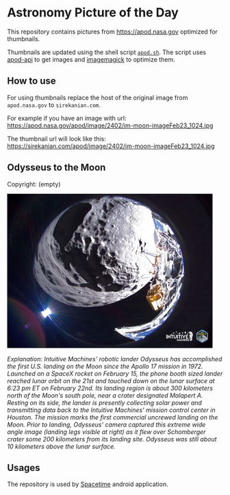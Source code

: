 # Astronomy Picture of the Day

This repository contains pictures from https://apod.nasa.gov optimized for thumbnails.

Thumbnails are updated using the shell script [`apod.sh`](apod.sh). The script
uses [apod-api](https://github.com/nasa/apod-api) to get images and [imagemagick](https://imagemagick.org) to
optimize them.

## How to use

For using thumbnails replace the host of the original image from `apod.nasa.gov` to `sirekanian.com`.

For example if you have an image with url:<br>
https://apod.nasa.gov/apod/image/2402/im-moon-imageFeb23_1024.jpg

The thumbnail url will look like this:<br>
https://sirekanian.com/apod/image/2402/im-moon-imageFeb23_1024.jpg

## Odysseus to the Moon

Copyright: (empty)

[![the picture of the day][1]][2]

_Explanation: Intuitive Machines' robotic lander Odysseus has accomplished the first U.S. landing on the Moon since the Apollo 17 mission in 1972. Launched on a SpaceX rocket on February 15, the phone booth sized lander reached lunar orbit on the 21st and touched down on the lunar surface at 6:23 pm ET on February 22nd. Its landing region is about 300 kilometers north of the Moon's south pole, near a crater designated Malapert A. Resting on its side, the lander is presently collecting solar power and transmitting data back to the Intuitive Machines' mission control center in Houston. The mission marks the first commercial uncrewed landing on the Moon. Prior to landing, Odysseus’ camera captured this extreme wide angle image (landing legs visible at right) as it flew over Schomberger crater some 200 kilometers from its landing site. Odysseus was still about 10 kilometers above the lunar surface._

## Usages

The repository is used by [Spacetime][3] android application.

[1]: image/2402/im-moon-imageFeb23_1024.jpg

[2]: https://apod.nasa.gov/apod/image/2402/im-moon-imageFeb23_1024.jpg

[3]: https://github.com/sirekanian/spacetime
